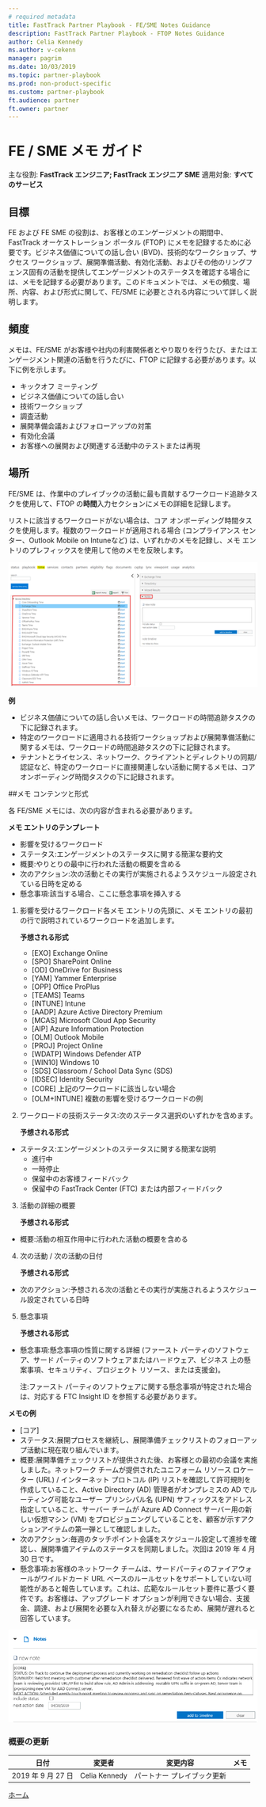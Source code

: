 ```yaml
---
# required metadata
title: FastTrack Partner Playbook - FE/SME Notes Guidance
description: FastTrack Partner Playbook - FTOP Notes Guidance
author: Celia Kennedy
ms.author: v-cekenn
manager: pagrim
ms.date: 10/03/2019
ms.topic: partner-playbook
ms.prod: non-product-specific
ms.custom: partner-playbook
ft.audience: partner
ft.owner: partner
---
```


# FE / SME メモ ガイド

主な役割: **FastTrack エンジニア; FastTrack エンジニア SME**
適用対象: **すべてのサービス**

## 目標

FE および FE SME の役割は、お客様とのエンゲージメントの期間中、FastTrack オーケストレーション ポータル (FTOP) にメモを記録するために必要です。ビジネス価値についての話し合い (BVD)、技術的なワークショップ、サクセス ワークショップ、展開準備活動、有効化活動、およびその他のリングフェンス固有の活動を提供してエンゲージメントのステータスを確認する場合には、メモを記録する必要があります。このドキュメントでは、メモの頻度、場所、内容、および形式に関して、FE/SME に必要とされる内容について詳しく説明します。

## 頻度

メモは、FE/SME がお客様や社内の利害関係者とやり取りを行うたび、またはエンゲージメント関連の活動を行うたびに、FTOP に記録する必要があります。以下に例を示します。

- キックオフ ミーティング
- ビジネス価値についての話し合い
- 技術ワークショップ
- 調査活動
- 展開準備会議およびフォローアップの対策
- 有効化会議
- お客様への展開および関連する活動中のテストまたは再現

## 場所

FE/SME は、作業中のプレイブックの活動に最も貢献するワークロード追跡タスクを使用して、FTOP の**時間**入力セクションにメモの詳細を記録します。

リストに該当するワークロードがない場合は、コア オンボーディング時間タスクを使用します。複数のワークロードが適用される場合 (コンプライアンス センター、Outlook Mobile on Intuneなど) は、いずれかのメモを記録し、メモ エントリのプレフィックスを使用して他のメモを反映します。

[![サービス時間の入力](media/resources-core-onboarding-time.png)](media/resources-core-onboarding-time.png)

**例**

- ビジネス価値についての話し合いメモは、ワークロードの時間追跡タスクの下に記録されます。
- 特定のワークロードに適用される技術ワークショップおよび展開準備活動に関するメモは、ワークロードの時間追跡タスクの下に記録されます。
- テナントとライセンス、ネットワーク、クライアントとディレクトリの同期/認証など、特定のワークロードに直接関連しない活動に関するメモは、コア オンボーディング時間タスクの下に記録されます。

##メモ コンテンツと形式

各 FE/SME メモには、次の内容が含まれる必要があります。

**メモ エントリのテンプレート**

- 影響を受けるワークロード
- ステータス:エンゲージメントのステータスに関する簡潔な要約文
- 概要:やりとりの最中に行われた活動の概要を含める
- 次のアクション:次の活動とその実行が実施されるようスケジュール設定されている日時を定める
- 懸念事項:該当する場合、ここに懸念事項を挿入する

1. 影響を受けるワークロード各メモ エントリの先頭に、メモ エントリの最初の行で説明されているワークロードを追加します。

   **予想される形式**

   -  [EXO] Exchange Online
   -  [SPO] SharePoint Online
   -  [OD] OneDrive for Business
   -  [YAM] Yammer Enterprise
   -  [OPP] Office ProPlus
   -  [TEAMS] Teams	
   -  [INTUNE] Intune
   -  [AADP] Azure Active Directory Premium
   -  [MCAS] Microsoft Cloud App Security
   -  [AIP] Azure Information Protection
   -  [OLM] Outlook Mobile
   -  [PROJ] Project Online
   -  [WDATP] Windows Defender ATP
   -  [WIN10] Windows 10
   -  [SDS] Classroom / School Data Sync (SDS)
   -  [IDSEC] Identity Security
   -  [CORE] 上記のワークロードに該当しない場合
   -  [OLM+INTUNE] 複数の影響を受けるワークロードの例

2. ワークロードの技術ステータス:次のステータス選択のいずれかを含めます。

   **予想される形式**

- ステータス:エンゲージメントのステータスに関する簡潔な説明
   - 進行中
   - 一時停止
   - 保留中のお客様フィードバック
   - 保留中の FastTrack Center (FTC) または内部フィードバック

3. 活動の詳細の概要

   **予想される形式**

- 概要:活動の相互作用中に行われた活動の概要を含める

4. 次の活動 / 次の活動の日付

   **予想される形式**

- 次のアクション:予想される次の活動とその実行が実施されるようスケジュール設定されている日時

5. 懸念事項

   **予想される形式**

- 懸念事項:懸念事項の性質に関する詳細 (ファースト パーティのソフトウェア、サード パーティのソフトウェアまたはハードウェア、ビジネス 上の懸案事項、セキュリティ、プロジェクト リソース、または支援金)。

  注:ファースト パーティのソフトウェアに関する懸念事項が特定された場合は、対応する FTC Insight ID を参照する必要があります。

**メモの例**

- [コア]
- ステータス:展開プロセスを継続し、展開準備チェックリストのフォローアップ活動に現在取り組んでいます。
- 概要:展開準備チェックリストが提供された後、お客様との最初の会議を実施しました。ネットワーク チームが提供されたユニフォーム リソース ロケーター (URL) / インターネット プロトコル (IP) リストを確認して許可規則を作成していること、Active Directory (AD) 管理者がオンプレミスの AD でルーティング可能なユーザー プリンシパル名 (UPN) サフィックスをアドレス指定していること、サーバー チームが Azure AD Connect サーバー用の新しい仮想マシン (VM) をプロビジョニングしていることを、顧客が示すアクションアイテムの第一弾として確認しました。
- 次のアクション:毎週のタッチポイント会議をスケジュール設定して進捗を確認し、展開準備アイテムのステータスを同期しました。次回は 2019 年 4 月 30 日です。
- 懸念事項:お客様のネットワーク チームは、サードパーティのファイアウォールがワイルドカード URL ベースのルールセットをサポートしていない可能性があると報告しています。これは、広範なルールセット要件に基づく要件です。お客様は、アップグレード オプションが利用できない場合、支援金、調達、および展開を必要な入れ替えが必要になるため、展開が遅れると回答しています。

[![新しいメモ](media/resources-new-note.png)](media/resources-new-note.png)

### 概要の更新

|日付|変更者|変更内容|メモ|
|---------|---------------|----------------------------|-------------|
|2019 年 9 月 27 日| Celia Kennedy| パートナー プレイブック更新| |

[ホーム](http://partner-docs.microsoft.com)
